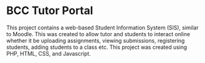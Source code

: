 # BCC Tutor Portal
This project contains a web-based Student Information System (SIS), similar to Moodle. This was created to allow tutor and students to interact online whether it be uploading assignments, viewing submissions, registering students, adding students to a class etc. This project was created using PHP, HTML, CSS, and Javascript.
